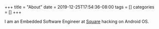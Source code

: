 +++
title = "About"
date = 2019-12-25T17:54:36-08:00
tags = []
categories = []
+++

I am an Embedded Software Engineer at [Square](https://squareup.com) hacking on Android OS.

